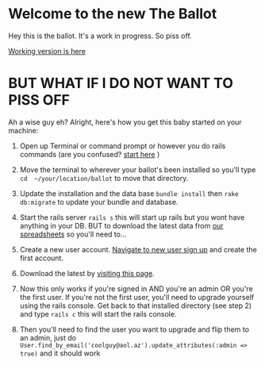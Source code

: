 Welcome to the new The Ballot
=============


Hey this is the ballot. It's a work in progress. So piss off.

[Working version is here](http://the-ballot.herokuapp.com/)


BUT WHAT IF I DO NOT WANT TO PISS OFF
=============

Ah a wise guy eh? Alright, here's how you get this baby started on your machine:

1. Open up Terminal or command prompt or however you do rails commands (are you confused? [start here](http://lmgtfy.com/?q=ruby+on+rails+getting+started]) )

2. Move the terminal to wherever your ballot's been installed so you'll type `cd  ~/your/location/ballot` to move that directory.

3. Update the installation and the data base `bundle install` then `rake db:migrate` to update your bundle and database.

4. Start the rails server `rails s` this will start up rails but you wont have anything in your DB. BUT to download the latest data from [our spreadsheets](https://docs.google.com/spreadsheet/pub?key=0AnnQYxO_nUTWdDU2RHFZS3BMTDAzZmFNTXhGRFBReWc&output=html) so you'll need to...

5. Create a new user account. [Navigate to new user sign up](http://localhost:3000/users/sign_up) and create the first account.

6. Download the latest by [visiting this page](http://localhost:3000/fetch). 

7. Now this only works if you're signed in AND you're an admin OR you're the first user. If you're not the first user, you'll need to upgrade yourself using the rails console. Get back to that installed directory (see step 2) and type `rails c` this will start the rails console.

8. Then you'll need to find the user you want to upgrade and flip them to an admin, just do `User.find_by_email('coolguy@aol.az').update_attributes(:admin => true)` and it should work

